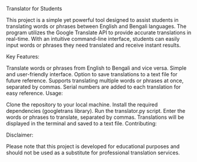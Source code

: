 Translator for Students

This project is a simple yet powerful tool designed to assist students in translating words or phrases between English and Bengali languages. The program utilizes the Google Translate API to provide accurate translations in real-time. With an intuitive command-line interface, students can easily input words or phrases they need translated and receive instant results.

Key Features:

Translate words or phrases from English to Bengali and vice versa.
Simple and user-friendly interface.
Option to save translations to a text file for future reference.
Supports translating multiple words or phrases at once, separated by commas.
Serial numbers are added to each translation for easy reference.
Usage:

Clone the repository to your local machine.
Install the required dependencies (googletrans library).
Run the translator.py script.
Enter the words or phrases to translate, separated by commas.
Translations will be displayed in the terminal and saved to a text file.
Contributing:



Disclaimer:

Please note that this project is developed for educational purposes and should not be used as a substitute for professional translation services.

